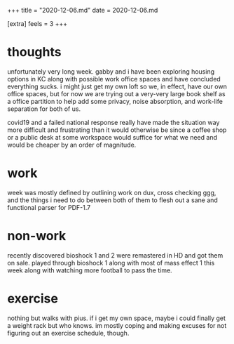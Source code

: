 +++
title = "2020-12-06.md"
date = 2020-12-06.md

[extra]
feels = 3
+++

# thoughts
unfortunately very long week. gabby and i have been exploring housing options
in KC along with possible work office spaces and have concluded everything
sucks. i might just get my own loft so we, in effect, have our own office
spaces, but for now we are trying out a very-very large book shelf as a office
partition to help add some privacy, noise absorption, and work-life separation
for both of us.

covid19 and a failed national response really have made the situation way more
difficult and frustrating than it would otherwise be since a coffee shop or a
public desk at some workspace would suffice for what we need and would be
cheaper by an order of magnitude.

# work
week was mostly defined by outlining work on dux, cross checking ggg, and the
things i need to do between both of them to flesh out a sane and functional
parser for PDF-1.7

# non-work
recently discovered bioshock 1 and 2 were remastered in HD and got them on
sale. played through bioshock 1 along with most of mass effect 1 this week
along with watching more football to pass the time.

# exercise
nothing but walks with pius. if i get my own space, maybe i could finally get a
weight rack but who knows. im mostly coping and making excuses for not figuring
out an exercise schedule, though.
